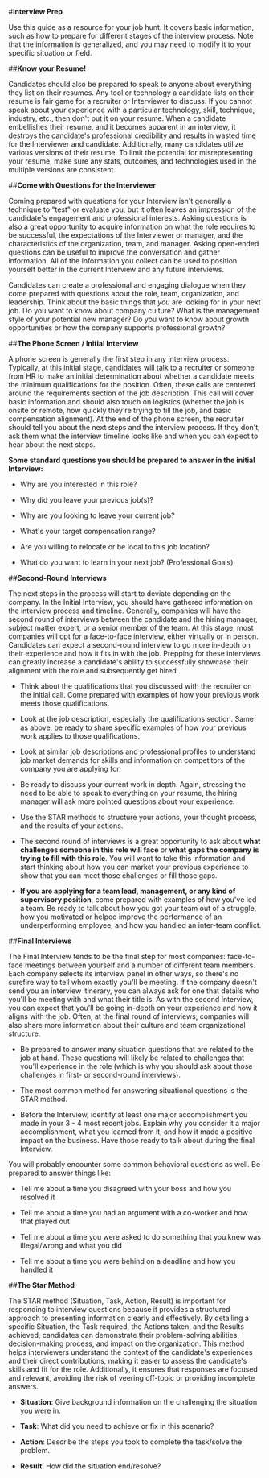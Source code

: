 #**Interview Prep**

Use this guide as a resource for your job hunt. It covers basic
information, such as how to prepare for different stages of the
interview process. Note that the information is generalized, and you may
need to modify it to your specific situation or field.

##**Know your Resume!**

Candidates should also be prepared to speak to anyone about everything
they list on their resumes. Any tool or technology a candidate lists on
their resume is fair game for a recruiter or Interviewer to discuss. If
you cannot speak about your experience with a particular technology,
skill, technique, industry, etc., then don\'t put it on your resume.
When a candidate embellishes their resume, and it becomes apparent in an
interview, it destroys the candidate\'s professional credibility and
results in wasted time for the Interviewer and candidate. Additionally,
many candidates utilize various versions of their resume. To limit the
potential for misrepresenting your resume, make sure any stats,
outcomes, and technologies used in the multiple versions are
consistent. 

##**Come with Questions for the Interviewer**

Coming prepared with questions for your Interview isn\'t generally a
technique to \"test\" or evaluate you, but it often leaves an impression
of the candidate\'s engagement and professional interests. Asking
questions is also a great opportunity to acquire information on what the
role requires to be successful, the expectations of the Interviewer or
manager, and the characteristics of the organization, team, and manager.
Asking open-ended questions can be useful to improve the conversation
and gather information. All of the information you collect can be used
to position yourself better in the current Interview and any future
interviews. 

Candidates can create a professional and engaging dialogue when they
come prepared with questions about the role, team, organization, and
leadership. Think about the basic things that *you* are looking for in
your next job. Do you want to know about company culture? What is the
management style of your potential new manager? Do you want to know
about growth opportunities or how the company supports professional
growth? 

##**The Phone Screen / Initial Interview**

A phone screen is generally the first step in any interview process.
Typically, at this initial stage, candidates will talk to a recruiter or
someone from HR to make an initial determination about whether a
candidate meets the minimum qualifications for the position. Often,
these calls are centered around the requirements section of the job
description. This call will cover basic information and should also
touch on logistics (whether the job is onsite or remote, how quickly
they\'re trying to fill the job, and basic compensation alignment). At
the end of the phone screen, the recruiter should tell you about the
next steps and the interview process. If they don\'t, ask them what the
interview timeline looks like and when you can expect to hear about the
next steps. 

**Some standard questions you should be prepared to answer in the
initial Interview:**

-   Why are you interested in this role?

-   Why did you leave your previous job(s)?

-   Why are you looking to leave your current job?

-   What\'s your target compensation range?

-   Are you willing to relocate or be local to this job location?

-   What do you want to learn in your next job? (Professional Goals)

##**Second-Round Interviews**

The next steps in the process will start to deviate depending on the
company. In the Initial Interview, you should have gathered information
on the interview process and timeline. Generally, companies will have
the second round of interviews between the candidate and the hiring
manager, subject matter expert, or a senior member of the team. At this
stage, most companies will opt for a face-to-face interview, either
virtually or in person. Candidates can expect a second-round interview
to go more in-depth on their experience and how it fits in with the job.
Prepping for these interviews can greatly increase a candidate\'s
ability to successfully showcase their alignment with the role and
subsequently get hired. 

-   Think about the qualifications that you discussed with the recruiter
    on the initial call. Come prepared with examples of how your
    previous work meets those qualifications.

-   Look at the job description, especially the qualifications section.
    Same as above, be ready to share specific examples of how your
    previous work applies to those qualifications.

-   Look at similar job descriptions and professional profiles to
    understand job market demands for skills and information on
    competitors of the company you are applying for.

-   Be ready to discuss your current work in depth. Again, stressing the
    need to be able to speak to everything on your resume, the hiring
    manager will ask more pointed questions about your experience.

-   Use the STAR methods to structure your actions, your thought
    process, and the results of your actions. 

-   The second round of interviews is a great opportunity to ask
    about **what challenges someone in this role will face** or **what
    gaps the company is trying to fill with this role**. You will want
    to take this information and start thinking about how you can market
    your previous experience to show that you can meet those challenges
    or fill those gaps.

-   **If you are applying for a team lead, management, or any kind of
    supervisory position**, come prepared with examples of how you\'ve
    led a team. Be ready to talk about how you got your team out of a
    struggle, how you motivated or helped improve the performance of an
    underperforming employee, and how you handled an inter-team
    conflict.

##**Final Interviews**

The Final Interview tends to be the final step for most companies:
face-to-face meetings between yourself and a number of different team
members. Each company selects its interview panel in other ways, so
there\'s no surefire way to tell whom exactly you\'ll be meeting. If the
company doesn\'t send you an interview itinerary, you can always ask for
one that details who you\'ll be meeting with and what their title is. As
with the second Interview, you can expect that you\'ll be going in-depth
on your experience and how it aligns with the job. Often, at the final
round of interviews, companies will also share more information about
their culture and team organizational structure. 

-   Be prepared to answer many situation questions that are related to
    the job at hand. These questions will likely be related to
    challenges that you\'ll experience in the role (which is why you
    should ask about those challenges in first- or second-round
    interviews). 

-   The most common method for answering situational questions is the
    STAR method. 

-   Before the Interview, identify at least one major accomplishment you
    made in your 3 - 4 most recent jobs. Explain why you consider it a
    major accomplishment, what you learned from it, and how it made a
    positive impact on the business. Have those ready to talk about
    during the final Interview.

You will probably encounter some common behavioral questions as well. Be
prepared to answer things like:

-   Tell me about a time you disagreed with your boss and how you
    resolved it

-   Tell me about a time you had an argument with a co-worker and how
    that played out

-   Tell me about a time you were asked to do something that you knew
    was illegal/wrong and what you did

-   Tell me about a time you were behind on a deadline and how you
    handled it

##**The Star Method**

The STAR method (Situation, Task, Action, Result) is important for
responding to interview questions because it provides a structured
approach to presenting information clearly and effectively. By detailing
a specific Situation, the Task required, the Actions taken, and the
Results achieved, candidates can demonstrate their problem-solving
abilities, decision-making process, and impact on the organization. This
method helps interviewers understand the context of the candidate\'s
experiences and their direct contributions, making it easier to assess
the candidate\'s skills and fit for the role. Additionally, it ensures
that responses are focused and relevant, avoiding the risk of veering
off-topic or providing incomplete answers.

-   **Situation**: Give background information on the challenging
    the situation you were in.

-   **Task**: What did you need to achieve or fix in this scenario?

-   **Action**: Describe the steps you took to complete the task/solve
    the problem.

-   **Result**: How did the situation end/resolve?
